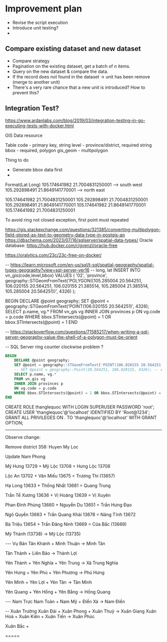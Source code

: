 # Improvement plan

- Revise the script execution
- Introduce unit testing?
-

## Compare existing dataset and new dataset
- Compare strategy
- Pagination on the existing dataset, get a batch of n items.
- Query on the new dataset & compare the data.
- If the record does not found in the dataset -> unit has been remove (merge to another unit)
- There's a very rare chance that a new unit is introduced? How to prevent this?

## Integration Test?
https://www.ardanlabs.com/blog/2019/03/integration-testing-in-go-executing-tests-with-docker.html


GIS Data resource

Table
code - primary key, string
level - province/district, required string
bbox - required, polygon
gis_geom - multipolygon

Thing to do

- Generate bbox data first
- 

Format(Lat Long)
105.174641982 21.7004831250001 --> south west
105.292898491 21.8649141770001 --> north east

105.174641982 21.7004831250001
105.292898491 21.7004831250001
105.292898491 21.8649141770001
105.174641982 21.8649141770001
105.174641982 21.7004831250001

To avoid ring not closed exception, first point must repeated
 
https://gis.stackexchange.com/questions/321385/converting-multipolygon-field-stored-as-text-to-geometry-data-type-in-postgis-an
https://dbschema.com/2023/07/16/sqlserver/spatial-data-types/
Oracle database: https://hub.docker.com/r/gvenzl/oracle-free


https://oralytics.com/23c/23c-free-on-docker/

-- https://learn.microsoft.com/en-us/sql/t-sql/spatial-geography/spatial-types-geography?view=sql-server-ver16
-- long, lat
INSERT INTO vn_gis(code,level,bbox)
VALUES (
'02',
'province',
 geography::STGeomFromText('POLYGON((105.285004 20.564251, 106.020155 20.564251, 106.020155 21.385514, 105.285004 21.385514, 105.285004 20.564251))', 4326)
);

BEGIN
	DECLARE @point geography;
	SET @point = geography::STGeomFromText('POINT(106.020155 20.564251)', 4326);
	SELECT p.name, vg.*
	FROM vn_gis vg
	INNER JOIN provinces p 
	ON vg.code = p.code
	WHERE bbox.STIntersects(@point) = 1 OR bbox.STIntersects(@point) = 1
END

-- https://stackoverflow.com/questions/71585217/when-writing-a-sql-server-geography-value-the-shell-of-a-polygon-must-be-orient

-- SQL Server ring counter clockwise problem ?

```sql
BEGIN
	DECLARE @point geography;
	SET @point = geography::STGeomFromText('POINT(106.020155 20.564251)', 4326);
	-- SET @point = geography::Point(20.564251, 106.020155, 4326); -- Alternative
	SELECT p.name, vg.*
	FROM vn_gis vg
	INNER JOIN provinces p 
	ON vg.code = p.code
	WHERE bbox.STIntersects(@point) = 1 OR bbox.STIntersects(@point) = 1
END
```




CREATE ROLE thanglequoc WITH LOGIN SUPERUSER PASSWORD 'root';
CREATE USER 'thanglequoc'@'localhost' IDENTIFIED BY 'Root@1234';
GRANT ALL PRIVILEGES ON *.* TO 'thanglequoc'@'localhost' WITH GRANT OPTION;


--------------------------

Observe change:

Remove district 358: Huyen My Loc

Update Nam Phong

Mỹ Hưng 13729 + Mỹ Lộc 13708 = Hưng Lộc 13708

Lộc An 13702 + Văn Miếu 13675 = Trương Thi (13657)

Hạ Long 13633 + Thống Nhất 13681 = Quang Trung

Trần Tế Xương 13636 + Vị Hoàng 13639 = Vị Xuyên

Phan Đình Phùng 13660 + Nguyễn Du 13651 = Trần Hưng Đạo

Ngô Quyền 13663 + Trần Quang Khải 13678 = Năng Tĩnh 13672

Bà Triệu 13654 + Trần Đăng Ninh 13669 = Cửa Bắc (13669)

Mỹ Thành (13738) -> Mỹ Lộc (13735)



--- Vụ Bản
Tân Khánh + Minh Thuận -> Minh Tân

Tân Thành + Liên Bảo -> Thành Lợi

Yên Thành + Yên Nghĩa + Yên Trung -> Xã Trung Nghĩa

Yên Hưng + Yên Phú + Yên Phương -> Phú Hưng

Yên Minh + Yên Lợi + Yên Tân -> Tân Minh

Yên Quang + Yên Hồng + Yên Bằng -> Hồng Quang

--- Nam Trực
Nam Toàn + Nam Mỹ + Điền Xá -> Nam Điền

-- Xuân Trường
Xuân Đài + Xuân Phong + Xuân Thuỷ -> Xuân Giang
Xuân Hoà + Xuân Kiên + Xuân Tiến -> Xuân Phúc

Xuân Bắc + 

=====
